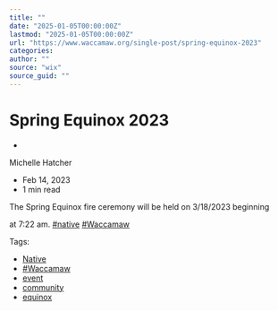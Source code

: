```yaml
---
title: ""
date: "2025-01-05T00:00:00Z"
lastmod: "2025-01-05T00:00:00Z"
url: "https://www.waccamaw.org/single-post/spring-equinox-2023"
categories:
author: ""
source: "wix"
source_guid: ""
---
```


# Spring Equinox 2023

-

Michelle Hatcher
- Feb 14, 2023
- 1 min read

The Spring Equinox fire ceremony will be held on 3/18/2023 beginning

at 7:22 am. [#native](https://www.waccamaw.org/updates/hashtags/native) [#Waccamaw](https://www.waccamaw.org/updates/hashtags/Waccamaw)

Tags:

- [Native](https://www.waccamaw.org/updates/tags/native)
- [#Waccamaw](https://www.waccamaw.org/updates/tags/waccamaw-1)
- [event](https://www.waccamaw.org/updates/tags/event)
- [community](https://www.waccamaw.org/updates/tags/community)
- [equinox](https://www.waccamaw.org/updates/tags/equinox)

